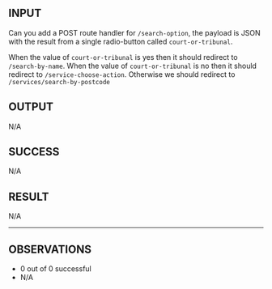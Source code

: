 ## INPUT
Can you add a POST route handler for `/search-option`, the payload is JSON with the result from a single radio-button called `court-or-tribunal`.

When the value of `court-or-tribunal` is yes then it should redirect to `/search-by-name`.
When the value of `court-or-tribunal` is no then it should redirect to `/service-choose-action`.
Otherwise we should redirect to `/services/search-by-postcode`

## OUTPUT
N/A

## SUCCESS
N/A

## RESULT
N/A

-----

## OBSERVATIONS
* 0 out of 0 successful
* N/A